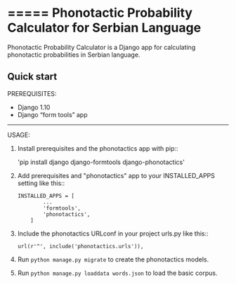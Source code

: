 =====
Phonotactic Probability Calculator for Serbian Language
=====

Phonotactic Probability Calculator is a Django app for calculating phonotactic probabilities in Serbian language.


Quick start
-----------

PREREQUISITES:

- Django 1.10
- Django “form tools” app

-----------

USAGE:

1. Install prerequisites and the phonotactics app with pip::
	
	'pip install django django-formtools django-phonotactics'

2. Add prerequisites and "phonotactics" app to your INSTALLED_APPS setting like this::
	``` 
	INSTALLED_APPS = [
	        ...
	        'formtools',
	        'phonotactics',
	    ]
	```

3. Include the phonotactics URLconf in your project urls.py like this::

    `url(r'^', include('phonotactics.urls')),`

4. Run `python manage.py migrate` to create the phonotactics models.

5. Run `python manage.py loaddata words.json` to load the basic corpus.
